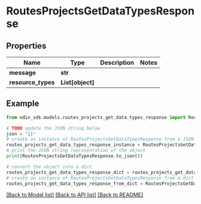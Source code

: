# RoutesProjectsGetDataTypesResponse


## Properties

Name | Type | Description | Notes
------------ | ------------- | ------------- | -------------
**message** | **str** |  | 
**resource_types** | **List[object]** |  | 

## Example

```python
from odin_sdk.models.routes_projects_get_data_types_response import RoutesProjectsGetDataTypesResponse

# TODO update the JSON string below
json = "{}"
# create an instance of RoutesProjectsGetDataTypesResponse from a JSON string
routes_projects_get_data_types_response_instance = RoutesProjectsGetDataTypesResponse.from_json(json)
# print the JSON string representation of the object
print(RoutesProjectsGetDataTypesResponse.to_json())

# convert the object into a dict
routes_projects_get_data_types_response_dict = routes_projects_get_data_types_response_instance.to_dict()
# create an instance of RoutesProjectsGetDataTypesResponse from a dict
routes_projects_get_data_types_response_from_dict = RoutesProjectsGetDataTypesResponse.from_dict(routes_projects_get_data_types_response_dict)
```
[[Back to Model list]](../README.md#documentation-for-models) [[Back to API list]](../README.md#documentation-for-api-endpoints) [[Back to README]](../README.md)



